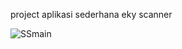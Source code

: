 project aplikasi sederhana eky scanner


![SSmain](https://github.com/ekkynurfauzi/ekky-scanner/assets/122677653/b587f07b-d703-476f-bc61-0c4bc8c9915f)
